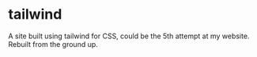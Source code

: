 # tailwind
A site built using tailwind for CSS, could be the 5th attempt at my website.  Rebuilt from the ground up.
